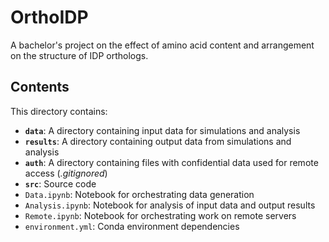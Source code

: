 # OrthoIDP
A bachelor's project on the effect of amino acid content and arrangement on the structure of IDP orthologs.

## Contents
This directory contains:
- **``data``**: A directory containing input data for simulations and analysis
- **``results``**: A directory containing output data from simulations and analysis
- **``auth``**: A directory containing files with confidential data used for remote access (*.gitignored*)
- **``src``**: Source code
- ``Data.ipynb``: Notebook for orchestrating data generation
- ``Analysis.ipynb``: Notebook for analysis of input data and output results
- ``Remote.ipynb``: Notebook for orchestrating work on remote servers
- ``environment.yml``: Conda environment dependencies
